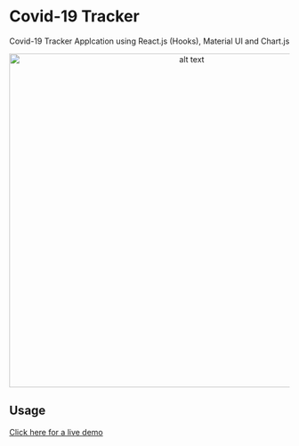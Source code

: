 # Covid-19 Tracker

Covid-19 Tracker Applcation using React.js (Hooks), Material UI and Chart.js

<p align="center">
  <img src="https://i.ibb.co/tCnfbxJ/app.png" alt="alt text" width="640" height="600">
</p>


## Usage
<a href="https://jonathanmorag.github.io/covid-19-tracker/" target="_blank">Click here for a live demo</a>

